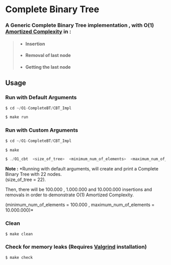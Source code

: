 # Complete Binary Tree

### A Generic Complete Binary Tree implementation , with O(1) [Amortized Complexity](https://en.wikipedia.org/wiki/Amortized_analysis) in :
> - #### Insertion
> - #### Removal of last node
> - #### Getting the last node

## Usage
### Run with Default Arguments

```c
$ cd ~/O1-CompleteBT/CBT_Impl

$ make run
```
### Run with Custom Arguments

```c
$ cd ~/O1-CompleteBT/CBT_Impl

$ make 

$ ./O1_cbt  <size_of_tree>  <minimum_num_of_elements>  <maximum_num_of_elements>
```

**Note :**  *Running with default arguments, will create and print a Complete Binary Tree with 22 nodes.       
 (size_of_tree = 22).   
                                                                             
Then, there will be 100.000 , 1.000.000 and 10.000.000 insertions and removals in order to demonstrate O(1) Amortized Complexity.                                                                              

(minimum_num_of_elements = 100.000 , maximum_num_of_elements = 10.000.000)*

                                                                                      

### Clean

```c
$ make clean
```

### Check for memory leaks (Requires [Valgrind](https://valgrind.org/) installation)

```c
$ make check
```